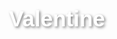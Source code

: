 # Valentine

<!DOCTYPE html>
<html lang="en">
<head>
    <meta charset="UTF-8">
    <meta name="viewport" content="width=device-width, initial-scale=1.0">
    <title>Will You Be My Valentine my Baby Bu?</title>
    <style>
        body { 
            text-align: center; 
            font-family: 'Arial', sans-serif; 
            margin-top: 100px;
            background: url('https://source.unsplash.com/1920x1080/?love,hearts') no-repeat center center/cover;
            color: white;
        }
        h1 {
            font-size: 2.5em;
            text-shadow: 2px 2px 4px rgba(0, 0, 0, 0.5);
        }
        .button {
            padding: 15px 30px; 
            font-size: 20px; 
            border: none; 
            border-radius: 10px;
            margin: 10px; 
            cursor: pointer;
            transition: 0.3s ease-in-out;
        }
        .yes { background-color: #ff4081; color: white; }
        .yes:hover { background-color: #e91e63; transform: scale(1.1); }
        .no { background-color: #f44336; color: white; position: absolute; }
        
        /* Heart Animation */
        @keyframes heartbeat {
            0% { transform: scale(1); }
            50% { transform: scale(1.2); }
            100% { transform: scale(1); }
        }
        .heart {
            font-size: 50px;
            display: inline-block;
            animation: heartbeat 1s infinite;
        }
    </style>
</head>
<body>
    <h1>Will You Be My Valentine? ❤️</h1>
    <span class="heart">💖</span>
    <br>
    <button class="button yes" onclick="yesClicked()">Yes</button>
    <button class="button no" id="no" onmouseover="moveNo()" onclick="noClicked()">No</button>

    <script>
        function yesClicked() {
            alert("Yay! ❤️ I can't wait!");
            window.location.href = "yes.html";
        }

        function moveNo() {
            let x = Math.random() * (window.innerWidth - 100);
            let y = Math.random() * (window.innerHeight - 50);
            document.getElementById('no').style.left = `${x}px`;
            document.getElementById('no').style.top = `${y}px`;
        }

        function noClicked() {
            alert("Are you sure? 🥺");
            setTimeout(() => {
                alert("Think again... 😢");
                setTimeout(() => {
                    alert("Just say YES! ❤️");
                }, 1000);
            }, 1000);
        }
    </script>
</body>
</html>
